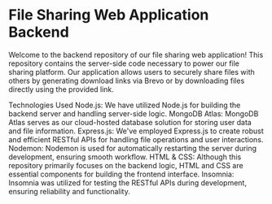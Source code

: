 <h1>File Sharing Web Application Backend</h1>
<p1>Welcome to the backend repository of our file sharing web application! This repository contains the server-side code necessary to power our file sharing platform. Our application allows users to securely share files with others by generating download links via Brevo or by downloading files directly using the provided link.</p1>

<p2>Technologies Used</p2>
<p3>Node.js: We have utilized Node.js for building the backend server and handling server-side logic.</p3>
<p4>MongoDB Atlas: MongoDB Atlas serves as our cloud-hosted database solution for storing user data and file information.</p4>
<p5>Express.js: We've employed Express.js to create robust and efficient RESTful APIs for handling file operations and user interactions.</p5>
<p6>Nodemon: Nodemon is used for automatically restarting the server during development, ensuring smooth workflow.</p6>
<p7>HTML & CSS: Although this repository primarily focuses on the backend logic, HTML and CSS are essential components for building the frontend interface.</p7>
</p8>Insomnia: Insomnia was utilized for testing the RESTful APIs during development, ensuring reliability and functionality.</p8>

